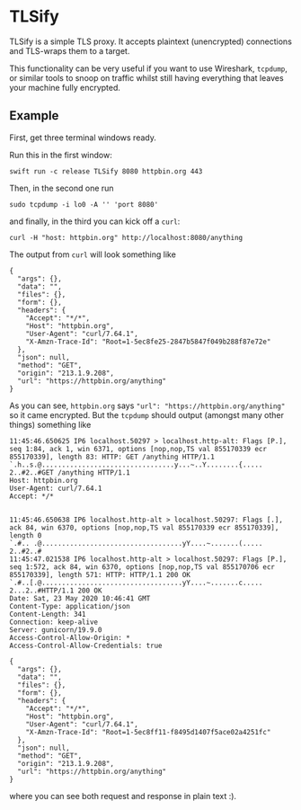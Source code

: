 # TLSify

TLSify is a simple TLS proxy. It accepts plaintext (unencrypted) connections and TLS-wraps them to a target.

This functionality can be very useful if you want to use Wireshark, `tcpdump`, or similar tools to snoop on traffic whilst still having everything
that leaves your machine fully encrypted.

## Example

First, get three terminal windows ready.

Run this in the first window:

```
swift run -c release TLSify 8080 httpbin.org 443
```

Then, in the second one run

```
sudo tcpdump -i lo0 -A '' 'port 8080'
```

and finally, in the third you can kick off a `curl`:

```
curl -H "host: httpbin.org" http://localhost:8080/anything
```

The output from `curl` will look something like

```
{
  "args": {}, 
  "data": "", 
  "files": {}, 
  "form": {}, 
  "headers": {
    "Accept": "*/*", 
    "Host": "httpbin.org", 
    "User-Agent": "curl/7.64.1", 
    "X-Amzn-Trace-Id": "Root=1-5ec8fe25-2847b5847f049b288f87e72e"
  }, 
  "json": null, 
  "method": "GET", 
  "origin": "213.1.9.208", 
  "url": "https://httpbin.org/anything"
}
```

As you can see, `httpbin.org` says `"url": "https://httpbin.org/anything"` so it came encrypted. But the `tcpdump` should output
(amongst many other things) something like

```
11:45:46.650625 IP6 localhost.50297 > localhost.http-alt: Flags [P.], seq 1:84, ack 1, win 6371, options [nop,nop,TS val 855170339 ecr 855170339], length 83: HTTP: GET /anything HTTP/1.1
`.h..s.@.................................y...~..Y........{.....
2..#2..#GET /anything HTTP/1.1
Host: httpbin.org
User-Agent: curl/7.64.1
Accept: */*


11:45:46.650638 IP6 localhost.http-alt > localhost.50297: Flags [.], ack 84, win 6370, options [nop,nop,TS val 855170339 ecr 855170339], length 0
`.#.. .@...................................yY....~.......(.....
2..#2..#
11:45:47.021538 IP6 localhost.http-alt > localhost.50297: Flags [P.], seq 1:572, ack 84, win 6370, options [nop,nop,TS val 855170706 ecr 855170339], length 571: HTTP: HTTP/1.1 200 OK
`.#..[.@...................................yY....~.......c.....
2...2..#HTTP/1.1 200 OK
Date: Sat, 23 May 2020 10:46:41 GMT
Content-Type: application/json
Content-Length: 341
Connection: keep-alive
Server: gunicorn/19.9.0
Access-Control-Allow-Origin: *
Access-Control-Allow-Credentials: true

{
  "args": {}, 
  "data": "", 
  "files": {}, 
  "form": {}, 
  "headers": {
    "Accept": "*/*", 
    "Host": "httpbin.org", 
    "User-Agent": "curl/7.64.1", 
    "X-Amzn-Trace-Id": "Root=1-5ec8ff11-f8495d1407f5ace02a4251fc"
  }, 
  "json": null, 
  "method": "GET", 
  "origin": "213.1.9.208", 
  "url": "https://httpbin.org/anything"
}
```

where you can see both request and response in plain text :).
